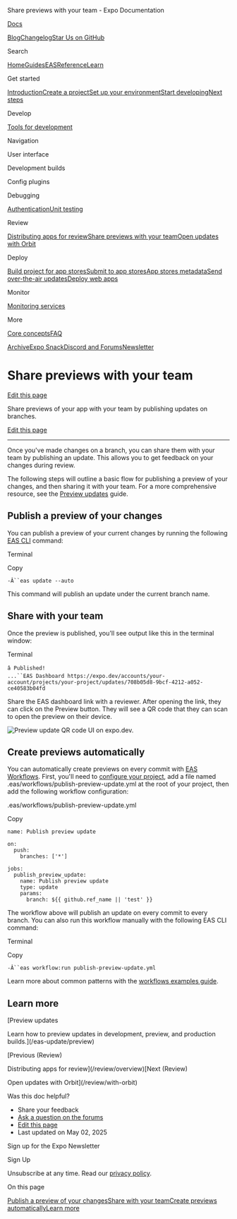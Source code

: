 Share previews with your team - Expo Documentation

[Docs](/)

[Blog](https://expo.dev/blog)[Changelog](https://expo.dev/changelog)[Star Us on GitHub](https://github.com/expo/expo)

Search

[Home](/)[Guides](/guides/overview)[EAS](/eas)[Reference](/versions/latest)[Learn](/tutorial/overview)

Get started

[Introduction](/get-started/introduction)[Create a project](/get-started/create-a-project)[Set up your environment](/get-started/set-up-your-environment)[Start developing](/get-started/start-developing)[Next steps](/get-started/next-steps)

Develop

[Tools for development](/develop/tools)

Navigation

User interface

Development builds

Config plugins

Debugging

[Authentication](/develop/authentication)[Unit testing](/develop/unit-testing)

Review

[Distributing apps for review](/review/overview)[Share previews with your team](/review/share-previews-with-your-team)[Open updates with Orbit](/review/with-orbit)

Deploy

[Build project for app stores](/deploy/build-project)[Submit to app stores](/deploy/submit-to-app-stores)[App stores metadata](/deploy/app-stores-metadata)[Send over-the-air updates](/deploy/send-over-the-air-updates)[Deploy web apps](/deploy/web)

Monitor

[Monitoring services](/monitoring/services)

More

[Core concepts](/core-concepts)[FAQ](/faq)

[Archive](/archive)[Expo Snack](https://snack.expo.dev)[Discord and Forums](https://chat.expo.dev)[Newsletter](https://expo.dev/mailing-list/signup)

Share previews with your team
=============================

[Edit this page](https://github.com/expo/expo/edit/main/docs/pages/review/share-previews-with-your-team.mdx)

Share previews of your app with your team by publishing updates on branches.

[Edit this page](https://github.com/expo/expo/edit/main/docs/pages/review/share-previews-with-your-team.mdx)

---

Once you've made changes on a branch, you can share them with your team by publishing an update. This allows you to get feedback on your changes during review.

The following steps will outline a basic flow for publishing a preview of your changes, and then sharing it with your team. For a more comprehensive resource, see the [Preview updates](/eas-update/preview) guide.

Publish a preview of your changes
---------------------------------

You can publish a preview of your current changes by running the following [EAS CLI](/develop/tools#eas-cli) command:

Terminal

Copy

`-Â``eas update --auto`

This command will publish an update under the current branch name.

Share with your team
--------------------

Once the preview is published, you'll see output like this in the terminal window:

Terminal

`â Published!`  
`...``EAS Dashboard https://expo.dev/accounts/your-account/projects/your-project/updates/708b05d8-9bcf-4212-a052-ce40583b04fd`

Share the EAS dashboard link with a reviewer. After opening the link, they can click on the Preview button. They will see a QR code that they can scan to open the preview on their device.

![Preview update QR code UI on expo.dev.](/static/images/eas-update/preview-updates-qr-code.png)

Create previews automatically
-----------------------------

You can automatically create previews on every commit with [EAS Workflows](/eas/workflows/get-started). First, you'll need to [configure your project](/eas/workflows/get-started#configure-your-project), add a file named .eas/workflows/publish-preview-update.yml at the root of your project, then add the following workflow configuration:

.eas/workflows/publish-preview-update.yml

Copy

```
name: Publish preview update

on:
  push:
    branches: ['*']

jobs:
  publish_preview_update:
    name: Publish preview update
    type: update
    params:
      branch: ${{ github.ref_name || 'test' }}

```

The workflow above will publish an update on every commit to every branch. You can also run this workflow manually with the following EAS CLI command:

Terminal

Copy

`-Â``eas workflow:run publish-preview-update.yml`

Learn more about common patterns with the [workflows examples guide](/eas/workflows/examples).

Learn more
----------

[Preview updates

Learn how to preview updates in development, preview, and production builds.](/eas-update/preview)

[Previous (Review)

Distributing apps for review](/review/overview)[Next (Review)

Open updates with Orbit](/review/with-orbit)

Was this doc helpful?

* Share your feedback
* [Ask a question on the forums](https://chat.expo.dev/)
* [Edit this page](https://github.com/expo/expo/edit/main/docs/pages/review/share-previews-with-your-team.mdx)
* Last updated on May 02, 2025

Sign up for the Expo Newsletter

Sign Up

Unsubscribe at any time. Read our [privacy policy](https://expo.dev/privacy).

On this page

[Publish a preview of your changes](/review/share-previews-with-your-team/#publish-a-preview-of-your-changes)[Share with your team](/review/share-previews-with-your-team/#share-with-your-team)[Create previews automatically](/review/share-previews-with-your-team/#create-previews-automatically)[Learn more](/review/share-previews-with-your-team/#learn-more)